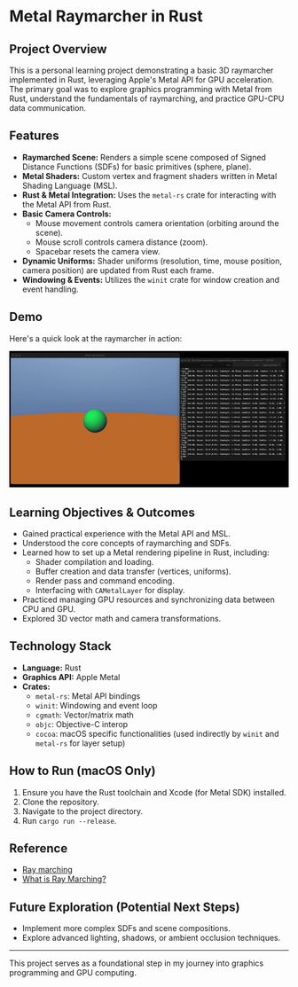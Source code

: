 # Metal Raymarcher in Rust

## Project Overview

This is a personal learning project demonstrating a basic 3D raymarcher implemented in Rust, leveraging Apple's Metal API for GPU acceleration. The primary goal was to explore graphics programming with Metal from Rust, understand the fundamentals of raymarching, and practice GPU-CPU data communication.

## Features

*   **Raymarched Scene:** Renders a simple scene composed of Signed Distance Functions (SDFs) for basic primitives (sphere, plane).
*   **Metal Shaders:** Custom vertex and fragment shaders written in Metal Shading Language (MSL).
*   **Rust & Metal Integration:** Uses the `metal-rs` crate for interacting with the Metal API from Rust.
*   **Basic Camera Controls:**
    *   Mouse movement controls camera orientation (orbiting around the scene).
    *   Mouse scroll controls camera distance (zoom).
    *   Spacebar resets the camera view.
*   **Dynamic Uniforms:** Shader uniforms (resolution, time, mouse position, camera position) are updated from Rust each frame.
*   **Windowing & Events:** Utilizes the `winit` crate for window creation and event handling.

## Demo

Here's a quick look at the raymarcher in action:

![Metal Raymarcher Demo](assets/output.gif)


## Learning Objectives & Outcomes

*   Gained practical experience with the Metal API and MSL.
*   Understood the core concepts of raymarching and SDFs.
*   Learned how to set up a Metal rendering pipeline in Rust, including:
    *   Shader compilation and loading.
    *   Buffer creation and data transfer (vertices, uniforms).
    *   Render pass and command encoding.
    *   Interfacing with `CAMetalLayer` for display.
*   Practiced managing GPU resources and synchronizing data between CPU and GPU.
*   Explored 3D vector math and camera transformations.

## Technology Stack

*   **Language:** Rust
*   **Graphics API:** Apple Metal
*   **Crates:**
    *   `metal-rs`: Metal API bindings
    *   `winit`: Windowing and event loop
    *   `cgmath`: Vector/matrix math
    *   `objc`: Objective-C interop
    *   `cocoa`: macOS specific functionalities (used indirectly by `winit` and `metal-rs` for layer setup)

## How to Run (macOS Only)

1.  Ensure you have the Rust toolchain and Xcode (for Metal SDK) installed.
2.  Clone the repository.
3.  Navigate to the project directory.
4.  Run `cargo run --release`.


## Reference

- [Ray marching](https://en.wikipedia.org/wiki/Ray_marching)
- [What is Ray Marching?]( https://youtu.be/TSAIR03FPfY)



## Future Exploration (Potential Next Steps)

*   Implement more complex SDFs and scene compositions.
*   Explore advanced lighting, shadows, or ambient occlusion techniques.

---

This project serves as a foundational step in my journey into graphics programming and GPU computing.

